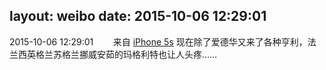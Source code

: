 layout: weibo
date: 2015-10-06 12:29:01
---
<meta name="referrer" content="no-referrer" />

2015-10-06 12:29:01  &nbsp;&nbsp;&nbsp;&nbsp;&nbsp;&nbsp; 来自 <a href="sinaweibo://customweibosource" rel="nofollow">iPhone 5s</a>
现在除了爱德华又来了各种亨利，法兰西英格兰苏格兰挪威安茹的玛格利特也让人头疼…… ​​​
